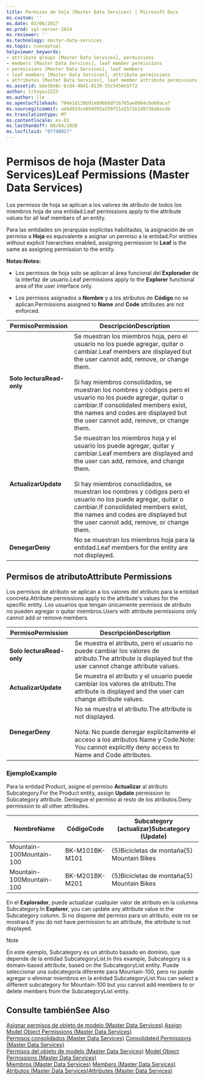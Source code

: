 ```yaml
---
title: Permisos de hoja (Master Data Services) | Microsoft Docs
ms.custom: ''
ms.date: 03/06/2017
ms.prod: sql-server-2014
ms.reviewer: ''
ms.technology: master-data-services
ms.topic: conceptual
helpviewer_keywords:
- attribute groups [Master Data Services], permissions
- members [Master Data Services], leaf member permissions
- permissions [Master Data Services], leaf members
- leaf members [Master Data Services], attribute permissions
- attributes [Master Data Services], leaf member attribute permissions
ms.assetid: bde16e8c-bcd4-4041-8130-55c5450e5f72
author: lrtoyou1223
ms.author: lle
ms.openlocfilehash: 794e1d138b91e896b8df16765ae8984c6e60aca7
ms.sourcegitcommit: ad4d92dce894592a259721a1571b1d8736abacdb
ms.translationtype: MT
ms.contentlocale: es-ES
ms.lasthandoff: 08/04/2020
ms.locfileid: "87748817"
---
```

# <a name="leaf-permissions-master-data-services"></a><span data-ttu-id="2beca-102">Permisos de hoja (Master Data Services)</span><span class="sxs-lookup"><span data-stu-id="2beca-102">Leaf Permissions (Master Data Services)</span></span>
  <span data-ttu-id="2beca-103">Los permisos de hoja se aplican a los valores de atributo de todos los miembros hoja de una entidad.</span><span class="sxs-lookup"><span data-stu-id="2beca-103">Leaf permissions apply to the attribute values for all leaf members of an entity.</span></span>  
  
 <span data-ttu-id="2beca-104">Para las entidades sin jerarquías explícitas habilitadas, la asignación de un permiso a **Hoja** es equivalente a asignar un permiso a la entidad.</span><span class="sxs-lookup"><span data-stu-id="2beca-104">For entities without explicit hierarchies enabled, assigning permission to **Leaf** is the same as assigning permission to the entity.</span></span>  
  
 <span data-ttu-id="2beca-105">**Notas:**</span><span class="sxs-lookup"><span data-stu-id="2beca-105">**Notes:**</span></span>  
  
-   <span data-ttu-id="2beca-106">Los permisos de hoja solo se aplican al área funcional del **Explorador** de la interfaz de usuario.</span><span class="sxs-lookup"><span data-stu-id="2beca-106">Leaf permissions apply to the **Explorer** functional area of the user interface only.</span></span>  
  
-   <span data-ttu-id="2beca-107">Los permisos asignados a **Nombre** y a los atributos de **Código** no se aplican.</span><span class="sxs-lookup"><span data-stu-id="2beca-107">Permissions assigned to **Name** and **Code** attributes are not enforced.</span></span>  
  
|<span data-ttu-id="2beca-108">Permiso</span><span class="sxs-lookup"><span data-stu-id="2beca-108">Permission</span></span>|<span data-ttu-id="2beca-109">Descripción</span><span class="sxs-lookup"><span data-stu-id="2beca-109">Description</span></span>|  
|----------------|-----------------|  
|<span data-ttu-id="2beca-110">**Solo lectura**</span><span class="sxs-lookup"><span data-stu-id="2beca-110">**Read-only**</span></span>|<span data-ttu-id="2beca-111">Se muestran los miembros hoja, pero el usuario no los puede agregar, quitar o cambiar.</span><span class="sxs-lookup"><span data-stu-id="2beca-111">Leaf members are displayed but the user cannot add, remove, or change them.</span></span><br /><br /> <span data-ttu-id="2beca-112">Si hay miembros consolidados, se muestran los nombres y códigos pero el usuario no los puede agregar, quitar o cambiar.</span><span class="sxs-lookup"><span data-stu-id="2beca-112">If consolidated members exist, the names and codes are displayed but the user cannot add, remove, or change them.</span></span>|  
|<span data-ttu-id="2beca-113">**Actualizar**</span><span class="sxs-lookup"><span data-stu-id="2beca-113">**Update**</span></span>|<span data-ttu-id="2beca-114">Se muestran los miembros hoja y el usuario los puede agregar, quitar y cambiar.</span><span class="sxs-lookup"><span data-stu-id="2beca-114">Leaf members are displayed and the user can add, remove, and change them.</span></span><br /><br /> <span data-ttu-id="2beca-115">Si hay miembros consolidados, se muestran los nombres y códigos pero el usuario no los puede agregar, quitar o cambiar.</span><span class="sxs-lookup"><span data-stu-id="2beca-115">If consolidated members exist, the names and codes are displayed but the user cannot add, remove, or change them.</span></span>|  
|<span data-ttu-id="2beca-116">**Denegar**</span><span class="sxs-lookup"><span data-stu-id="2beca-116">**Deny**</span></span>|<span data-ttu-id="2beca-117">No se muestran los miembros hoja para la entidad.</span><span class="sxs-lookup"><span data-stu-id="2beca-117">Leaf members for the entity are not displayed.</span></span>|  
  
## <a name="attribute-permissions"></a><span data-ttu-id="2beca-118">Permisos de atributo</span><span class="sxs-lookup"><span data-stu-id="2beca-118">Attribute Permissions</span></span>  
 <span data-ttu-id="2beca-119">Los permisos de atributo se aplican a los valores del atributo para la entidad concreta.</span><span class="sxs-lookup"><span data-stu-id="2beca-119">Attribute permissions apply to the attribute's values for the specific entity.</span></span> <span data-ttu-id="2beca-120">Los usuarios que tengan únicamente permisos de atributo no pueden agregar o quitar miembros.</span><span class="sxs-lookup"><span data-stu-id="2beca-120">Users with attribute permissions only cannot add or remove members.</span></span>  
  
|<span data-ttu-id="2beca-121">Permiso</span><span class="sxs-lookup"><span data-stu-id="2beca-121">Permission</span></span>|<span data-ttu-id="2beca-122">Descripción</span><span class="sxs-lookup"><span data-stu-id="2beca-122">Description</span></span>|  
|----------------|-----------------|  
|<span data-ttu-id="2beca-123">**Solo lectura**</span><span class="sxs-lookup"><span data-stu-id="2beca-123">**Read-only**</span></span>|<span data-ttu-id="2beca-124">Se muestra el atributo, pero el usuario no puede cambiar los valores de atributo.</span><span class="sxs-lookup"><span data-stu-id="2beca-124">The attribute is displayed but the user cannot change attribute values.</span></span>|  
|<span data-ttu-id="2beca-125">**Actualizar**</span><span class="sxs-lookup"><span data-stu-id="2beca-125">**Update**</span></span>|<span data-ttu-id="2beca-126">Se muestra el atributo y el usuario puede cambiar los valores de atributo.</span><span class="sxs-lookup"><span data-stu-id="2beca-126">The attribute is displayed and the user can change attribute values.</span></span>|  
|<span data-ttu-id="2beca-127">**Denegar**</span><span class="sxs-lookup"><span data-stu-id="2beca-127">**Deny**</span></span>|<span data-ttu-id="2beca-128">No se muestra el atributo.</span><span class="sxs-lookup"><span data-stu-id="2beca-128">The attribute is not displayed.</span></span><br /><br /> <span data-ttu-id="2beca-129">Nota: No puede denegar explícitamente el acceso a los atributos Name y Code.</span><span class="sxs-lookup"><span data-stu-id="2beca-129">Note: You cannot explicitly deny access to Name and Code attributes.</span></span>|  
  
### <a name="example"></a><span data-ttu-id="2beca-130">Ejemplo</span><span class="sxs-lookup"><span data-stu-id="2beca-130">Example</span></span>  
 <span data-ttu-id="2beca-131">Para la entidad Product, asigne el permiso **Actualizar** al atributo Subcategory.</span><span class="sxs-lookup"><span data-stu-id="2beca-131">For the Product entity, assign **Update** permission to Subcategory attribute.</span></span> <span data-ttu-id="2beca-132">Deniegue el permiso al resto de los atributos.</span><span class="sxs-lookup"><span data-stu-id="2beca-132">Deny permission to all other attributes.</span></span>  
  
|<span data-ttu-id="2beca-133">Nombre</span><span class="sxs-lookup"><span data-stu-id="2beca-133">Name</span></span>|<span data-ttu-id="2beca-134">Código</span><span class="sxs-lookup"><span data-stu-id="2beca-134">Code</span></span>|<span data-ttu-id="2beca-135">Subcategory (actualizar)</span><span class="sxs-lookup"><span data-stu-id="2beca-135">Subcategory (Update)</span></span>|  
|----------|----------|----------------------------|  
|<span data-ttu-id="2beca-136">Mountain-100</span><span class="sxs-lookup"><span data-stu-id="2beca-136">Mountain-100</span></span>|<span data-ttu-id="2beca-137">BK-M101</span><span class="sxs-lookup"><span data-stu-id="2beca-137">BK-M101</span></span>|<span data-ttu-id="2beca-138">{5}Bicicletas de montaña</span><span class="sxs-lookup"><span data-stu-id="2beca-138">{5} Mountain Bikes</span></span>|  
|<span data-ttu-id="2beca-139">Mountain-100</span><span class="sxs-lookup"><span data-stu-id="2beca-139">Mountain-100</span></span>|<span data-ttu-id="2beca-140">BK-M201</span><span class="sxs-lookup"><span data-stu-id="2beca-140">BK-M201</span></span>|<span data-ttu-id="2beca-141">{5}Bicicletas de montaña</span><span class="sxs-lookup"><span data-stu-id="2beca-141">{5} Mountain Bikes</span></span>|  
  
 <span data-ttu-id="2beca-142">En el **Explorador**, puede actualizar cualquier valor de atributo en la columna Subcategory.</span><span class="sxs-lookup"><span data-stu-id="2beca-142">In **Explorer**, you can update any attribute value in the Subcategory column.</span></span> <span data-ttu-id="2beca-143">Si no dispone del permiso para un atributo, este no se mostrará.</span><span class="sxs-lookup"><span data-stu-id="2beca-143">If you do not have permission to an attribute, the attribute is not displayed.</span></span>  
  
> [!NOTE]  
>  <span data-ttu-id="2beca-144">En este ejemplo, Subcategory es un atributo basado en dominio, que depende de la entidad SubcategoryList.</span><span class="sxs-lookup"><span data-stu-id="2beca-144">In this example, Subcategory is a domain-based attribute, based on the SubcategoryList entity.</span></span> <span data-ttu-id="2beca-145">Puede seleccionar una subcategoría diferente para Mountain-100, pero no puede agregar o eliminar miembros en la entidad SubcategoryList.</span><span class="sxs-lookup"><span data-stu-id="2beca-145">You can select a different subcategory for Mountain-100 but you cannot add members to or delete members from the SubcategoryList entity.</span></span>  
  
## <a name="see-also"></a><span data-ttu-id="2beca-146">Consulte también</span><span class="sxs-lookup"><span data-stu-id="2beca-146">See Also</span></span>  
 <span data-ttu-id="2beca-147">[Asignar permisos de objeto de modelo &#40;Master Data Services&#41;](assign-model-object-permissions-master-data-services.md) </span><span class="sxs-lookup"><span data-stu-id="2beca-147">[Assign Model Object Permissions &#40;Master Data Services&#41;](assign-model-object-permissions-master-data-services.md) </span></span>  
 <span data-ttu-id="2beca-148">[Permisos consolidados &#40;Master Data Services&#41;](../../2014/master-data-services/consolidated-permissions-master-data-services.md) </span><span class="sxs-lookup"><span data-stu-id="2beca-148">[Consolidated Permissions &#40;Master Data Services&#41;](../../2014/master-data-services/consolidated-permissions-master-data-services.md) </span></span>  
 <span data-ttu-id="2beca-149">[Permisos del objeto de modelo &#40;Master Data Services&#41;](../../2014/master-data-services/model-object-permissions-master-data-services.md) </span><span class="sxs-lookup"><span data-stu-id="2beca-149">[Model Object Permissions &#40;Master Data Services&#41;](../../2014/master-data-services/model-object-permissions-master-data-services.md) </span></span>  
 <span data-ttu-id="2beca-150">[Miembros &#40;Master Data Services&#41;](../../2014/master-data-services/members-master-data-services.md) </span><span class="sxs-lookup"><span data-stu-id="2beca-150">[Members &#40;Master Data Services&#41;](../../2014/master-data-services/members-master-data-services.md) </span></span>  
 [<span data-ttu-id="2beca-151">Atributos &#40;Master Data Services&#41;</span><span class="sxs-lookup"><span data-stu-id="2beca-151">Attributes &#40;Master Data Services&#41;</span></span>](../../2014/master-data-services/attributes-master-data-services.md)  
  
  

